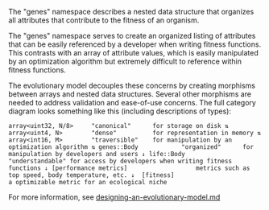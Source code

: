 The "genes" namespace describes a nested data structure that organizes all attributes that contribute to the fitness of an organism.

The "genes" namespace serves to create an organized listing of attributes that can be easily referenced by a developer when writing fitness functions. This contrasts with an array of attribute values, which is easily manipulated by an optimization algorithm but extremely difficult to reference within fitness functions. 

The evolutionary model decouples these concerns by creating morphisms between arrays and nested data structures. Several other morphisms are needed to address validation and ease-of-use concerns. The full category diagram looks something like this (including descriptions of types):

`
array<uint32, N/8>     "canonical"      for storage on disk
     ⇅
array<uint4, N>        "dense"          for representation in memory
     ⇅
array<int16, M>        "traversible"    for manipulation by an optimization algorithm
     ⇅
genes::Body            "organized"      for manipulation by developers and users
     ↓
life::Body             "understandable" for access by developers when writing fitness functions
     ↓
[performance metrics]                   metrics such as top speed, body temperature, etc.
     ↓ 
[fitness]                               a optimizable metric for an ecological niche
`

For more information, see [designing-an-evolutionary-model.md](designing-an-evolutionary-model.md)